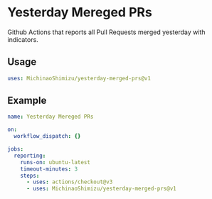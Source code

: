 # Yesterday Mereged PRs

Github Actions that reports all Pull Requests merged yesterday with indicators.

## Usage

```yaml
uses: MichinaoShimizu/yesterday-merged-prs@v1
```

## Example

```yaml
name: Yesterday Mereged PRs

on:
  workflow_dispatch: {}

jobs:
  reporting:
    runs-on: ubuntu-latest
    timeout-minutes: 3
    steps:
      - uses: actions/checkout@v3
      - uses: MichinaoShimizu/yesterday-merged-prs@v1
```
